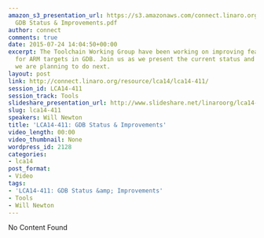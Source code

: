 ```yaml
---
amazon_s3_presentation_url: https://s3.amazonaws.com/connect.linaro.org/lca14/presentations/LCA14-411-
  GDB Status & Improvements.pdf
author: connect
comments: true
date: 2015-07-24 14:04:50+00:00
excerpt: The Toolchain Working Group have been working on improving feature support
  for ARM targets in GDB. Join us as we present the current status and discuss what
  we are planning to do next.
layout: post
link: http://connect.linaro.org/resource/lca14/lca14-411/
session_id: LCA14-411
session_track: Tools
slideshare_presentation_url: http://www.slideshare.net/linaroorg/lca14-411-gdbstatusimprovements
slug: lca14-411
speakers: Will Newton
title: 'LCA14-411: GDB Status & Improvements'
video_length: 00:00
video_thumbnail: None
wordpress_id: 2128
categories:
- lca14
post_format:
- Video
tags:
- 'LCA14-411: GDB Status &amp; Improvements'
- Tools
- Will Newton
---
```


No Content Found

